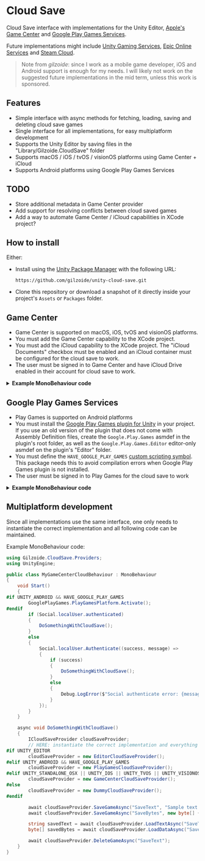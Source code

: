 # Cloud Save
Cloud Save interface with implementations for the Unity Editor, [Apple's Game Center](https://developer.apple.com/documentation/gamekit/saving-the-player-s-game-data-to-an-icloud-account) and [Google Play Games Services](https://developer.android.com/games/pgs/savedgames).

Future implementations might include [Unity Gaming Services](https://docs.unity.com/ugs/manual/cloud-save/manual), [Epic Online Services](https://dev.epicgames.com/docs/game-services/player-data-storage) and [Steam Cloud](https://partner.steamgames.com/doc/features/cloud).

> Note from *gilzoide*: since I work as a mobile game developer, iOS and Android support is enough for my needs.
> I will likely not work on the suggested future implementations in the mid term, unless this work is sponsored.


## Features
- Simple interface with async methods for fetching, loading, saving and deleting cloud save games
- Single interface for all implementations, for easy multiplatform development
- Supports the Unity Editor by saving files in the "Library/Gilzoide.CloudSave" folder
- Supports macOS / iOS / tvOS / visionOS platforms using Game Center + iCloud
- Supports Android platforms using Google Play Games Services


## TODO
- Store additional metadata in Game Center provider
- Add support for resolving conflicts between cloud saved games
- Add a way to automate Game Center / iCloud capabilities in XCode project?


## How to install
Either:
- Install using the [Unity Package Manager](https://docs.unity3d.com/Manual/upm-ui-giturl.html) with the following URL:
  ```
  https://github.com/gilzoide/unity-cloud-save.git
  ```
- Clone this repository or download a snapshot of it directly inside your project's `Assets` or `Packages` folder.


## Game Center
- Game Center is supported on macOS, iOS, tvOS and visionOS platforms.
- You must add the Game Center capability to the XCode project.
- You must add the iCloud capability to the XCode project.
  The "iCloud Documents" checkbox must be enabled and an iCloud container must be configured for the cloud save to work.
- The user must be signed in to Game Center and have iCloud Drive enabled in their account for cloud save to work.

<details>
<summary><b>Example MonoBehaviour code</b></summary>

```cs
using Gilzoide.CloudSave.Providers;
using UnityEngine;

public class MyGameCenterCloudBehaviour : MonoBehaviour
{
    void Start()
    {
        // 1. Make sure user is logged in to Game Center
        if (Social.localUser.authenticated)
        {
            DoSomethingWithCloudSave();
        }
        else
        {
            Social.localUser.Authenticate((success, message) =>
            {
                if (success)
                {
                    DoSomethingWithCloudSave();
                }
                else
                {
                    Debug.LogError($"Social authenticate error: {message}");
                }
            });
        }
    }

    async void DoSomethingWithCloudSave()
    {
        // 2. Instantiate the Game Center ICloudSaveProvider implementation
        ICloudSaveProvider cloudSaveProvider = new GameCenterCloudSaveProvider();

        // 3. Do something (all calls are async)
        await cloudSaveProvider.SaveGameAsync("SaveText", "Sample text data");
        await cloudSaveProvider.SaveGameAsync("SaveBytes", new byte[] { 1, 2, 3, 4 });

        string savedText = await cloudSaveProvider.LoadTextAsync("SaveText");
        byte[] savedBytes = await cloudSaveProvider.LoadDataAsync("SaveBytes");

        await cloudSaveProvider.DeleteGameAsync("SaveText");
    }
}
```
</details>


## Google Play Games Services
- Play Games is supported on Android platforms
- You must install the [Google Play Games plugin for Unity](https://github.com/playgameservices/play-games-plugin-for-unity) in your project.
  If you use an old version of the plugin that does not come with Assembly Definition files, create the `Google.Play.Games` asmdef in the plugin's root folder, as well as the `Google.Play.Games.Editor` editor-only asmdef on the plugin's "Editor" folder.
- You must define the `HAVE_GOOGLE_PLAY_GAMES` [custom scripting symbol](https://docs.unity3d.com/Manual/custom-scripting-symbols.html).
  This package needs this to avoid compilation errors when Google Play Games plugin is not installed.
- The user must be signed in to Play Games for the cloud save to work

<details>
<summary><b>Example MonoBehaviour code</b></summary>

```cs
using Gilzoide.CloudSave.Providers;
using UnityEngine;

public class MyGameCenterCloudBehaviour : MonoBehaviour
{
    void Start()
    {
        // 1. Activate Play Games as the current Social provider in Unity
        // Alternativelly, use Play Games API directly instead of UnityEngine.Social
        GooglePlayGames.PlayGamesPlatform.Activate();
        // 2. Make sure user is logged in to Play Games
        if (Social.localUser.authenticated)
        {
            DoSomethingWithCloudSave();
        }
        else
        {
            Social.localUser.Authenticate((success, message) =>
            {
                if (success)
                {
                    DoSomethingWithCloudSave();
                }
                else
                {
                    Debug.LogError($"Social authenticate error: {message}");
                }
            });
        }
    }

    async void DoSomethingWithCloudSave()
    {
        // 3. Instantiate the Play Games ICloudSaveProvider implementation
        ICloudSaveProvider cloudSaveProvider = new PlayGamesCloudSaveProvider();

        // 4. Do something (all calls are async)
        await cloudSaveProvider.SaveGameAsync("SaveText", "Sample text data");
        await cloudSaveProvider.SaveGameAsync("SaveBytes", new byte[] { 1, 2, 3, 4 });

        string savedText = await cloudSaveProvider.LoadTextAsync("SaveText");
        byte[] savedBytes = await cloudSaveProvider.LoadDataAsync("SaveBytes");

        await cloudSaveProvider.DeleteGameAsync("SaveText");
    }
}
```
</details>


## Multiplatform development
Since all implementations use the same interface, one only needs to instantiate the correct implementation and all following code can be maintained.

Example MonoBehaviour code:
```cs
using Gilzoide.CloudSave.Providers;
using UnityEngine;

public class MyGameCenterCloudBehaviour : MonoBehaviour
{
    void Start()
    {
#if UNITY_ANDROID && HAVE_GOOGLE_PLAY_GAMES
        GooglePlayGames.PlayGamesPlatform.Activate();
#endif
        if (Social.localUser.authenticated)
        {
            DoSomethingWithCloudSave();
        }
        else
        {
            Social.localUser.Authenticate((success, message) =>
            {
                if (success)
                {
                    DoSomethingWithCloudSave();
                }
                else
                {
                    Debug.LogError($"Social authenticate error: {message}");
                }
            });
        }
    }

    async void DoSomethingWithCloudSave()
    {
        ICloudSaveProvider cloudSaveProvider;
        // HERE: instantiate the correct implementation and everything else can be the same
#if UNITY_EDITOR
        cloudSaveProvider = new EditorCloudSaveProvider();
#elif UNITY_ANDROID && HAVE_GOOGLE_PLAY_GAMES
        cloudSaveProvider = new PlayGamesCloudSaveProvider();
#elif UNITY_STANDALONE_OSX || UNITY_IOS || UNITY_TVOS || UNITY_VISIONOS
        cloudSaveProvider = new GameCenterCloudSaveProvider();
#else
        cloudSaveProvider = new DummyCloudSaveProvider();
#endif

        await cloudSaveProvider.SaveGameAsync("SaveText", "Sample text data");
        await cloudSaveProvider.SaveGameAsync("SaveBytes", new byte[] { 1, 2, 3, 4 });

        string savedText = await cloudSaveProvider.LoadTextAsync("SaveText");
        byte[] savedBytes = await cloudSaveProvider.LoadDataAsync("SaveBytes");

        await cloudSaveProvider.DeleteGameAsync("SaveText");
    }
}
```
